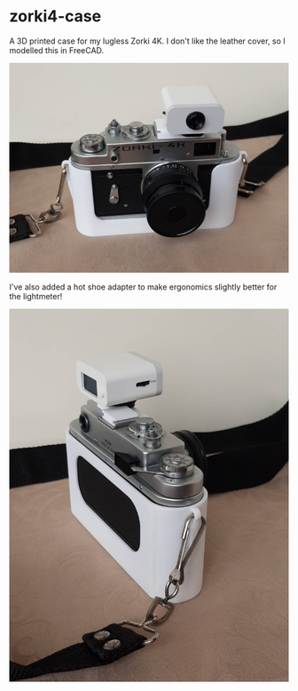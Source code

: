 # zorki4-case

A 3D printed case for my lugless Zorki 4K. I don't like the leather cover, so I modelled this in FreeCAD. 

![screenshot](https://github.com/vvrng/zorki4-case/blob/a9a008bf5e8e9169c6c3d9a90f4294cb3f86390f/zorki_final.jpeg)

I've also added a hot shoe adapter to make ergonomics slightly better for the lightmeter!

![screenshot](https://github.com/vvrng/zorki4-case/blob/a9a008bf5e8e9169c6c3d9a90f4294cb3f86390f/zorki_final2.jpeg)
